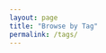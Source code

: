 ```yaml
---
layout: page
title: "Browse by Tag"
permalink: /tags/
---
```


<div id="tag-bar" style="display:flex; gap:.5rem; flex-wrap:wrap; margin-bottom:1rem"></div>
<div id="tag-results"></div>

<script>
const items = [
  {% for doc in site.items %}
  {
    url: "{{ doc.url | relative_url }}",
    title: {{ doc.title | jsonify }},
    source: {{ doc.source | jsonify }},
    date: {{ doc.date | jsonify }},
    img: {{ (doc.thumb | default: doc.image) | jsonify }},
    tags: {{ doc.tags | jsonify }}
  }{% unless forloop.last %},{% endunless %}
  {% endfor %}
];

const allTags = Array.from(new Set(items.flatMap(i => i.tags || []))).sort();

const bar = document.getElementById('tag-bar');
const results = document.getElementById('tag-results');

function renderList(list) {
  results.innerHTML = list.map(i => `
    <article style="display:flex; gap:1rem; align-items:center; margin:.5rem 0">
      ${i.img ? `<img src="${i.img}" alt="${i.title}" style="height:60px">` : ''}
      <div>
        <h3 style="margin:0"><a href="${i.url}">${i.title}</a></h3>
        <p style="margin:.25rem 0; opacity:.8">${i.source || ''} ${i.date ? '— ' + i.date : ''}</p>
      </div>
    </article>
  `).join('');
}

function selectTag(tag) {
  const filtered = items.filter(i => (i.tags || []).includes(tag));
  renderList(filtered);
}

bar.innerHTML = allTags.map(t => `<button type="button" data-tag="${t}">${t}</button>`).join('');
bar.addEventListener('click', e => {
  const t = e.target.getAttribute('data-tag');
  if (t) selectTag(t);
});

// default: show all
renderList(items);
</script>
